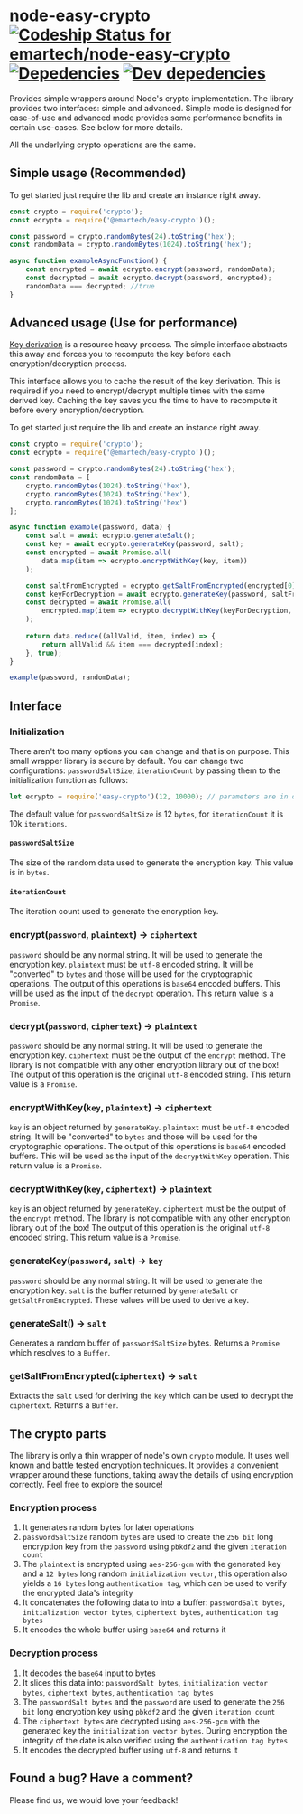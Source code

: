 # node-easy-crypto [ ![Codeship Status for emartech/node-easy-crypto](https://codeship.com/projects/0baf8660-f4ea-0133-b502-5ef57cbd419a/status?branch=master)](https://codeship.com/projects/150193) [![Depedencies](https://david-dm.org/emartech/node-easy-crypto.svg)](https://david-dm.org/emartech/node-easy-crypto) [![Dev depedencies](https://david-dm.org/emartech/node-easy-crypto/dev-status.svg)](https://david-dm.org/emartech/node-easy-crypto#info=devDependencies&view=table)
Provides simple wrappers around Node's crypto implementation. The library provides two interfaces: simple and advanced. Simple mode is designed for ease-of-use and advanced mode provides some performance benefits in certain use-cases. See below for more details.

All the underlying crypto operations are the same.

## Simple usage (Recommended)
To get started just require the lib and create an instance right away. 

```js
const crypto = require('crypto');
const ecrypto = require('@emartech/easy-crypto')();

const password = crypto.randomBytes(24).toString('hex');
const randomData = crypto.randomBytes(1024).toString('hex');

async function exampleAsyncFunction() {
    const encrypted = await ecrypto.encrypt(password, randomData);
    const decrypted = await ecrypto.decrypt(password, encrypted);
    randomData === decrypted; //true
}

```

## Advanced usage (Use for performance)
[Key derivation](https://en.wikipedia.org/wiki/Key_derivation_function) is a resource heavy process. The simple interface abstracts this away and forces you to recompute the key before each encryption/decryption process. 

This interface allows you to cache the result of the key derivation. This is required if you need to encrypt/decrypt multiple times with the same derived key. Caching the key saves you the time to have to recompute it before every encryption/decryption.

To get started just require the lib and create an instance right away.

```js
const crypto = require('crypto');
const ecrypto = require('@emartech/easy-crypto')();

const password = crypto.randomBytes(24).toString('hex');
const randomData = [
    crypto.randomBytes(1024).toString('hex'),
    crypto.randomBytes(1024).toString('hex'),
    crypto.randomBytes(1024).toString('hex')
];

async function example(password, data) {
    const salt = await ecrypto.generateSalt();
    const key = await ecrypto.generateKey(password, salt);
    const encrypted = await Promise.all(
        data.map(item => ecrypto.encryptWithKey(key, item))
    );

    const saltFromEncrypted = ecrypto.getSaltFromEncrypted(encrypted[0]);
    const keyForDecryption = await ecrypto.generateKey(password, saltFromEncrypted);
    const decrypted = await Promise.all(
        encrypted.map(item => ecrypto.decryptWithKey(keyForDecryption, item))
    );
    
    return data.reduce((allValid, item, index) => {
        return allValid && item === decrypted[index];
    }, true);
}

example(password, randomData);

```


## Interface

### Initialization
There aren't too many options you can change and that is on purpose. This small wrapper library is secure by default. You can change two configurations: `passwordSaltSize`, `iterationCount` by passing them to the initialization function as follows:
```js
let ecrypto = require('easy-crypto')(12, 10000); // parameters are in order: passwordSaltSize, iterationCount
```
The default value for `passwordSaltSize` is 12 `bytes`, for `iterationCount` it is 10k `iterations`.

#### `passwordSaltSize`
The size of the random data used to generate the encryption key. This value is in `bytes`.

#### `iterationCount`
The iteration count used to generate the encryption key.

### encrypt(`password`, `plaintext`) -> `ciphertext`
`password` should be any normal string. It will be used to generate the encryption key. `plaintext` must be `utf-8` encoded string. It will be "converted" to `bytes` and those will be used for the cryptographic operations. The output of this operations is `base64` encoded buffers. This will be used as the input of the `decrypt` operation. This return value is a `Promise`.

### decrypt(`password`, `ciphertext`) -> `plaintext`
`password` should be any normal string. It will be used to generate the encryption key. `ciphertext` must be the output of the `encrypt` method. The library is not compatible with any other encryption library out of the box! The output of this operation is the original `utf-8` encoded string. This return value is a `Promise`.

### encryptWithKey(`key`, `plaintext`) -> `ciphertext`
`key` is an object returned by `generateKey`. `plaintext` must be `utf-8` encoded string. It will be "converted" to `bytes` and those will be used for the cryptographic operations. The output of this operations is `base64` encoded buffers. This will be used as the input of the `decryptWithKey` operation. This return value is a `Promise`.

### decryptWithKey(`key`, `ciphertext`) -> `plaintext`
`key` is an object returned by `generateKey`. `ciphertext` must be the output of the `encrypt` method. The library is not compatible with any other encryption library out of the box! The output of this operation is the original `utf-8` encoded string. This return value is a `Promise`.

### generateKey(`password`, `salt`) -> `key`
`password` should be any normal string. It will be used to generate the encryption key. `salt` is the buffer returned by `generateSalt` or `getSaltFromEncrypted`. These values will be used to derive a `key`.

### generateSalt() -> `salt`
Generates a random buffer of `passwordSaltSize` bytes. Returns a `Promise` which resolves to a `Buffer`.

### getSaltFromEncrypted(`ciphertext`) -> `salt`
Extracts the `salt` used for deriving the `key` which can be used to decrypt the `ciphertext`. Returns a `Buffer`.

## The crypto parts
The library is only a thin wrapper of node's own `crypto` module. It uses well known and battle tested encryption techniques. It provides a convenient wrapper around these functions, taking away the details of using encryption correctly. Feel free to explore the source!

### Encryption process
1. It generates random bytes for later operations
2. `passwordSaltSize` random `bytes` are used to create the `256 bit` long encryption key from the `password` using `pbkdf2` and the given `iteration count`
3. The `plaintext` is encrypted using `aes-256-gcm` with the generated key and a `12 bytes` long random `initialization vector`, this operation also yields a `16 bytes` long `authentication tag`, which can be used to verify the encrypted data's integrity
4. It concatenates the following data to into a buffer: `passwordSalt bytes`, `initialization vector bytes`, `ciphertext bytes`, `authentication tag bytes`
5. It encodes the whole buffer using `base64` and returns it

### Decryption process
1. It decodes the `base64` input to bytes
2. It slices this data into: `passwordSalt bytes`, `initialization vector bytes`, `ciphertext bytes`, `authentication tag bytes`
3. The `passwordSalt bytes` and the `password` are used to generate the `256 bit` long encryption key using `pbkdf2` and the given `iteration count`
4. The `ciphertext bytes` are decrypted using `aes-256-gcm` with the generated key the `initialization vector bytes`. During encryption the integrity of the date is also verified using the `authentication tag bytes`
5. It encodes the decrypted buffer using `utf-8` and returns it

## Found a bug? Have a comment?
Please find us, we would love your feedback!
